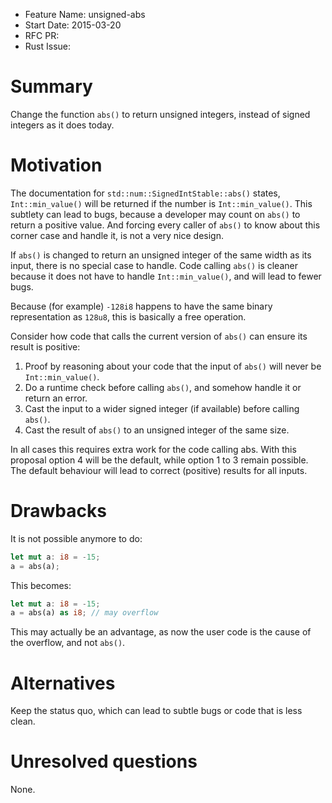 - Feature Name: unsigned-abs
- Start Date: 2015-03-20
- RFC PR:
- Rust Issue:

# Summary

Change the function `abs()` to return unsigned integers, instead of signed integers as it does today.

# Motivation

The documentation for `std::num::SignedIntStable::abs()` states, `Int::min_value()` will be returned
if the number is `Int::min_value()`. This subtlety can lead to bugs, because a developer may count
on `abs()` to return a positive value. And forcing every caller of `abs()` to know about this corner
case and handle it, is not a very nice design.

If `abs()` is changed to return an unsigned integer of the same width as its input, there is no
special case to handle. Code calling `abs()` is cleaner because it does not have to handle
`Int::min_value()`, and will lead to fewer bugs.

Because (for example) `-128i8` happens to have the same binary representation as `128u8`, this is
basically a free operation.

Consider how code that calls the current version of `abs()` can ensure its result is positive:

1. Proof by reasoning about your code that the input of `abs()` will never be `Int::min_value()`.
2. Do a runtime check before calling `abs()`, and somehow handle it or return an error.
3. Cast the input to a wider signed integer (if available) before calling `abs()`.
4. Cast the result of `abs()` to an unsigned integer of the same size.

In all cases this requires extra work for the code calling abs. With this proposal option 4 will be
the default, while option 1 to 3 remain possible. The default behaviour will lead to correct
(positive) results for all inputs.

# Drawbacks

It is not possible anymore to do:
```rust
let mut a: i8 = -15;
a = abs(a);
```

This becomes:
```rust
let mut a: i8 = -15;
a = abs(a) as i8; // may overflow
```
This may actually be an advantage, as now the user code is the cause of the overflow, and not `abs()`.

# Alternatives

Keep the status quo, which can lead to subtle bugs or code that is less clean.

# Unresolved questions

None.
